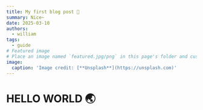 ```yaml
---
title: My first blog post 👀
summary: Nice~
date: 2025-03-10
authors:
  - william
tags:
  - guide
# Featured image
# Place an image named `featured.jpg/png` in this page's folder and customize its options here.
image:
  caption: 'Image credit: [**Unsplash**](https://unsplash.com)'
---
```


# HELLO WORLD 🌏